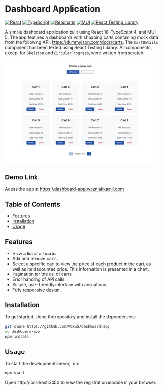# Dashboard Application

[![React](https://img.shields.io/badge/React-18.2-blue)](https://reactjs.org/)
[![TypeScript](https://img.shields.io/badge/TypeScript-4.9.5-blue)](https://www.typescriptlang.org/)
[![Reacharts](https://img.shields.io/badge/Recharts-2.5.0-blue)](hhttps://recharts.org/en-US/)
[![MUI](https://img.shields.io/badge/MUI-5.11.16-blue)](https://mui.com/)
[![React Testing Library](https://img.shields.io/badge/RTL-13.4-blue)](https://testing-library.com/)

A simple dashboard application built using React 18, TypeScript 4, and MUI 5. The app features a dashboards with shopping carts containing mock data from the following API: https://dummyjson.com/docs/carts. The `CartDetails` component has been tested using React Testing Library. All components, except for `Skeleton` and `CircularProgress`, were written from scratch.

![Dashboard Application](./assets/dashboard-screenshot.jpeg)

## Demo Link

Acess the app at https://dashboard-app.wozniakkamil.com

## Table of Contents

- [Features](#features)
- [Installation](#installation)
- [Usage](#usage)

## Features

- View a list of all carts.
- Add and remove carts.
- Select a specific cart to view the price of each product in the cart, as well as its discounted price. This information is presented in a chart.
- Pagination for the list of carts.
- Error handling of API calls.
- Simple, user-friendly interface with animations.
- Fully responsive design.

## Installation

To get started, clone the repository and install the dependencies:

```bash
git clone https://github.com/WoXuS/dashboard-app
cd dashboard-app
npm install
```

## Usage

To start the development server, run:

```bash
npm start
```

Open http://localhost:3000 to view the registration module in your browser.
